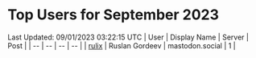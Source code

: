 # Top Users for September 2023
Last Updated: 09/01/2023 03:22:15 UTC
| User | Display Name | Server | Post |
| -- | -- | -- | -- |
| [rulix](https://mastodon.social/@rulix) | Ruslan Gordeev | mastodon.social | 1 |
